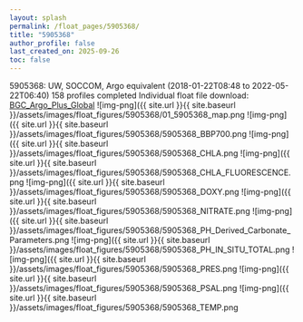 ```yaml
---
layout: splash
permalink: /float_pages/5905368/
title: "5905368"
author_profile: false
last_created_on: 2025-09-26
toc: false
---
```

 
5905368: UW, SOCCOM, Argo equivalent (2018-01-22T08:48 to 2022-05-22T06:40)
158 profiles completed
Individual float file download: [BGC_Argo_Plus_Global](https://ftp.soest.hawaii.edu/bgc_argo_plus/Individual_Floats/outliers_removed/5905368_Sprof_processed.nc)
![img-png]({{ site.url }}{{ site.baseurl }}/assets/images/float_figures/5905368/01_5905368_map.png
![img-png]({{ site.url }}{{ site.baseurl }}/assets/images/float_figures/5905368/5905368_BBP700.png
![img-png]({{ site.url }}{{ site.baseurl }}/assets/images/float_figures/5905368/5905368_CHLA.png
![img-png]({{ site.url }}{{ site.baseurl }}/assets/images/float_figures/5905368/5905368_CHLA_FLUORESCENCE.png
![img-png]({{ site.url }}{{ site.baseurl }}/assets/images/float_figures/5905368/5905368_DOXY.png
![img-png]({{ site.url }}{{ site.baseurl }}/assets/images/float_figures/5905368/5905368_NITRATE.png
![img-png]({{ site.url }}{{ site.baseurl }}/assets/images/float_figures/5905368/5905368_PH_Derived_Carbonate_Parameters.png
![img-png]({{ site.url }}{{ site.baseurl }}/assets/images/float_figures/5905368/5905368_PH_IN_SITU_TOTAL.png
![img-png]({{ site.url }}{{ site.baseurl }}/assets/images/float_figures/5905368/5905368_PRES.png
![img-png]({{ site.url }}{{ site.baseurl }}/assets/images/float_figures/5905368/5905368_PSAL.png
![img-png]({{ site.url }}{{ site.baseurl }}/assets/images/float_figures/5905368/5905368_TEMP.png
